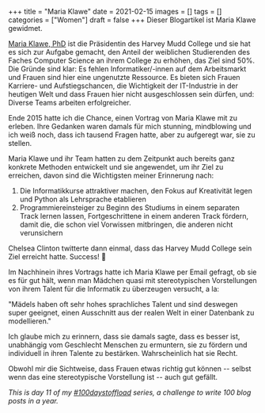 +++
title = "Maria Klawe"
date = 2021-02-15
images = []
tags = []
categories = ["Women"]
draft = false
+++
Dieser Blogartikel ist Maria Klawe gewidmet.

[Maria Klawe, PhD](https://de.wikipedia.org/wiki/Maria_Klawe) ist die Präsidentin des Harvey Mudd College und sie hat es sich zur Aufgabe gemacht, den Anteil der weiblichen Studierenden des Faches Computer Science an ihrem College zu erhöhen, das Ziel sind 50%. Die Gründe sind klar: Es fehlen Informatiker/-innen auf dem Arbeitsmarkt und Frauen sind hier eine ungenutzte Ressource. Es bieten sich Frauen Karriere- und  Aufstiegschancen, die Wichtigkeit der IT-Industrie in der heutigen Welt und dass Frauen hier nicht ausgeschlossen sein dürfen, und: Diverse Teams arbeiten erfolgreicher.

Ende 2015 hatte ich die Chance, einen Vortrag von Maria Klawe mit zu erleben. Ihre Gedanken waren damals für mich stunning, mindblowing und ich weiß noch, dass ich tausend Fragen hatte, aber zu aufgeregt war, sie zu stellen. 

Maria Klawe und ihr Team hatten zu dem Zeitpunkt auch bereits ganz konkrete Methoden entwickelt und sie angewendet, um ihr Ziel zu erreichen, davon sind die Wichtigsten meiner Erinnerung nach:

1. Die Informatikkurse attraktiver machen, den Fokus auf Kreativität legen und Python als Lehrsprache etablieren
2. Programmiereinsteiger zu Beginn des Studiums in einem separaten Track lernen lassen, Fortgeschrittene in einem anderen Track fördern, damit die, die schon viel Vorwissen mitbringen, die anderen nicht verunsichern

Chelsea Clinton twitterte dann einmal, dass das Harvey Mudd College sein Ziel erreicht hatte. Success! 🙂

Im Nachhinein ihres Vortrags hatte ich Maria Klawe per Email gefragt, ob sie es für gut hält, wenn man Mädchen quasi mit stereotypischen Vorstellungen von ihrem Talent für die Informatik zu überzeugen versucht, a la:

"Mädels haben oft sehr hohes sprachliches Talent und sind deswegen super geeignet, einen Ausschnitt aus der realen Welt in einer Datenbank zu modellieren."

Ich glaube mich zu erinnern, dass sie damals sagte, dass es besser ist, unabhängig vom Geschlecht Menschen zu ermuntern, sie zu fördern und individuell in ihren Talente zu bestärken. Wahrscheinlich hat sie Recht.

Obwohl mir die Sichtweise, dass Frauen etwas richtig gut können -- selbst wenn das eine stereotypische Vorstellung ist -- auch gut gefällt.

_This is day 11 of my [#100daystoffload](https://100daystooffload.com/) series, a challenge to write 100 blog posts in a year._